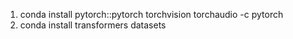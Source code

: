1. conda install pytorch::pytorch torchvision torchaudio -c pytorch
2. conda install transformers datasets            
